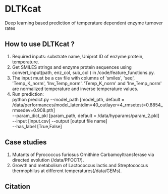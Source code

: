 # DLTKcat
Deep learning based prediction of temperature dependent enzyme turnover rates
## How to use DLTKcat ?
1. Required inputs: substrate name, Uniprot ID of enzyme protein, temperature.
2. Get SMILES strings and enzyme protein sequences using convert_input(path, enz_col, sub_col ) in /code/feature_functions.py.
3. The input must be a csv file with columns of 'smiles', 'seq', 'Temp_K_norm', 'Inv_Temp_norm'. 'Temp_K_norm' and 'Inv_Temp_norm' are normalized temperature and inverse temperature values.
4. Run prediction:<br>
	python predict.py --model_path [model_pth, default = /data/performances/model_latentdim=40_outlayer=4_rmsetest=0.8854_rmsedev=0.908.pth]<br>
	--param_dict_pkl [param_path, default = /data/hyparams/param_2.pkl] <br>
	--input [input.csv] --output [output file name] <br>
	--has_label [True,False]
## Case studies
1. Mutants of Pyrococcus furiosus Ornithine Carbamoyltransferase via directed evolution (/data/PFOCT/).
2. Growth and metabolism of Lactococcus lactis and Streptococcus thermophilus at different temperatures(/data/GEMs).
## Citation
